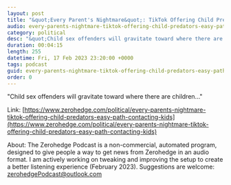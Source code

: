 ```yaml
---
layout: post
title: "&quot;Every Parent's Nightmare&quot;: TikTok Offering Child Predators An Easy Path To Contacting Kids"
audio: every-parents-nightmare-tiktok-offering-child-predators-easy-path-contacting-kids-0
category: political
desc: "&quot;Child sex offenders will gravitate toward where there are children...&quot;"
duration: 00:04:15
length: 255
datetime: Fri, 17 Feb 2023 23:20:00 +0000
tags: podcast
guid: every-parents-nightmare-tiktok-offering-child-predators-easy-path-contacting-kids-0
order: 0
---
```

&quot;Child sex offenders will gravitate toward where there are children...&quot;

Link: [https://www.zerohedge.com/political/every-parents-nightmare-tiktok-offering-child-predators-easy-path-contacting-kids](https://www.zerohedge.com/political/every-parents-nightmare-tiktok-offering-child-predators-easy-path-contacting-kids)

About: The Zerohedge Podcast is a non-commercial, automated program, designed to give people a way to get news from Zerohedge in an audio format.  I am actively working on tweaking and improving the setup to create a better listening experience (February 2023).  Suggestions are welcome: [zerohedgePodcast@outlook.com](mailto:zerohedgePodcast@outlook.com)